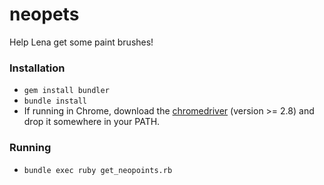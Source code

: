 neopets
=======
Help Lena get some paint brushes!

### Installation
* `gem install bundler`
* `bundle install`
* If running in Chrome, download the [chromedriver](http://chromedriver.storage.googleapis.com/index.html) (version >= 2.8) and drop it somewhere in your PATH.

### Running
* `bundle exec ruby get_neopoints.rb`
